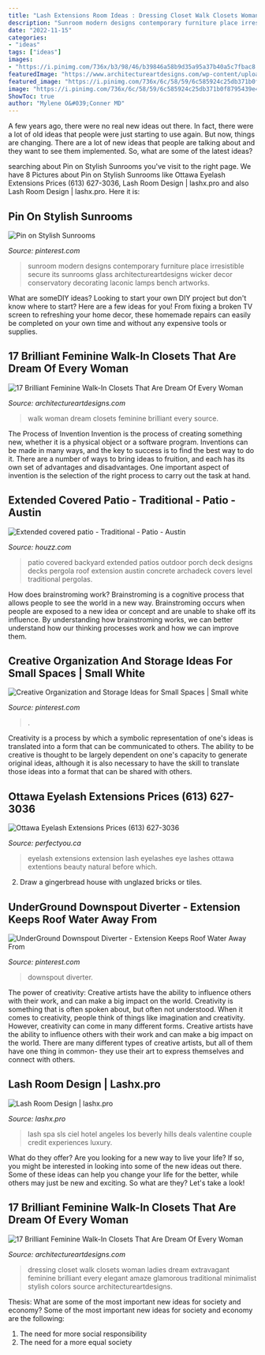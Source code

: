 ```yaml
---
title: "Lash Extensions Room Ideas : Dressing Closet Walk Closets Woman Ladies Dream Extravagant Feminine Brilliant Every Elegant Amaze Glamorous Traditional Minimalist Stylish Colors Source Architectureartdesigns"
description: "Sunroom modern designs contemporary furniture place irresistible secure its sunrooms glass architectureartdesigns wicker decor conservatory decorating laconic lamps bench artworks"
date: "2022-11-15"
categories:
- "ideas"
tags: ["ideas"]
images:
- "https://i.pinimg.com/736x/b3/98/46/b39846a58b9d35a95a37b40a5c7fbac8.jpg"
featuredImage: "https://www.architectureartdesigns.com/wp-content/uploads/2015/12/3-11-630x419.jpg"
featured_image: "https://i.pinimg.com/736x/6c/58/59/6c585924c25db371b0f8795439e4c88e.jpg"
image: "https://i.pinimg.com/736x/6c/58/59/6c585924c25db371b0f8795439e4c88e.jpg"
ShowToc: true
author: "Mylene O&#039;Conner MD"
---
```



A few years ago, there were no real new ideas out there. In fact, there were a lot of old ideas that people were just starting to use again. But now, things are changing. There are a lot of new ideas that people are talking about and they want to see them implemented. So, what are some of the latest ideas?

	

		
searching about Pin on Stylish Sunrooms you've visit to the right page. We have 8 Pictures about Pin on Stylish Sunrooms like Ottawa Eyelash Extensions Prices (613) 627-3036, Lash Room Design | lashx.pro and also Lash Room Design | lashx.pro. Here it is:
		
    
## Pin On Stylish Sunrooms

<img loading=lazy src="https://i.pinimg.com/736x/76/07/2f/76072fadb14ea74c012698ea9855baa8.jpg" onerror="this.onerror=null;this.src='https://tse1.mm.bing.net/th?id=OIP._fF9WLRbzQZa5xF2B5ZzZwHaLH&amp;pid=15.1';" alt="Pin on Stylish Sunrooms">

_Source: pinterest.com_

>sunroom modern designs contemporary furniture place irresistible secure its sunrooms glass architectureartdesigns wicker decor conservatory decorating laconic lamps bench artworks. 

	

What are someDIY ideas?
Looking to start your own DIY project but don't know where to start? Here are a few ideas for you! From fixing a broken TV screen to refreshing your home decor, these homemade repairs can easily be completed on your own time and without any expensive tools or supplies.

    
## 17 Brilliant Feminine Walk-In Closets That Are Dream Of Every Woman

<img loading=lazy src="https://www.architectureartdesigns.com/wp-content/uploads/2015/12/3-11-630x419.jpg" onerror="this.onerror=null;this.src='https://tse2.mm.bing.net/th?id=OIP.g6yhnawqgaboKePbeYwa-AHaE7&amp;pid=15.1';" alt="17 Brilliant Feminine Walk-In Closets That Are Dream Of Every Woman">

_Source: architectureartdesigns.com_

>walk woman dream closets feminine brilliant every source. 

	

The Process of Invention
Invention is the process of creating something new, whether it is a physical object or a software program. Inventions can be made in many ways, and the key to success is to find the best way to do it. There are a number of ways to bring ideas to fruition, and each has its own set of advantages and disadvantages. One important aspect of invention is the selection of the right process to carry out the task at hand.

    
## Extended Covered Patio - Traditional - Patio - Austin

<img loading=lazy src="https://st.hzcdn.com/simgs/727160db0f450457_4-6797/traditional-patio.jpg" onerror="this.onerror=null;this.src='https://tse2.mm.bing.net/th?id=OIP.lk-8H_-IXPBtyjMXPzbGqgHaE6&amp;pid=15.1';" alt="Extended covered patio - Traditional - Patio - Austin">

_Source: houzz.com_

>patio covered backyard extended patios outdoor porch deck designs decks pergola roof extension austin concrete archadeck covers level traditional pergolas. 

	

How does brainstroming work?
Brainstroming is a cognitive process that allows people to see the world in a new way. Brainstroming occurs when people are exposed to a new idea or concept and are unable to shake off its influence. By understanding how brainstroming works, we can better understand how our thinking processes work and how we can improve them.

    
## Creative Organization And Storage Ideas For Small Spaces | Small White

<img loading=lazy src="https://i.pinimg.com/736x/b3/98/46/b39846a58b9d35a95a37b40a5c7fbac8.jpg" onerror="this.onerror=null;this.src='https://tse4.mm.bing.net/th?id=OIP.vPdTTRBTLPInZLtHc4I7NAHaLL&amp;pid=15.1';" alt="Creative Organization and Storage Ideas for Small Spaces | Small white">

_Source: pinterest.com_

>. 

	

Creativity is a process by which a symbolic representation of one's ideas is translated into a form that can be communicated to others. The ability to be creative is thought to be largely dependent on one's capacity to generate original ideas, although it is also necessary to have the skill to translate those ideas into a format that can be shared with others.

    
## Ottawa Eyelash Extensions Prices (613) 627-3036

<img loading=lazy src="http://perfectyou.ca/wp-content/uploads/2011/11/shutterstock_50042554.jpg" onerror="this.onerror=null;this.src='https://tse2.mm.bing.net/th?id=OIP.yqiIOJu5ttFzpTtJieoTWQHaHa&amp;pid=15.1';" alt="Ottawa Eyelash Extensions Prices (613) 627-3036">

_Source: perfectyou.ca_

>eyelash extensions extension lash eyelashes eye lashes ottawa extentions beauty natural before which. 

	

2. Draw a gingerbread house with unglazed bricks or tiles.

    
## UnderGround Downspout Diverter - Extension Keeps Roof Water Away From

<img loading=lazy src="https://i.pinimg.com/736x/6c/58/59/6c585924c25db371b0f8795439e4c88e.jpg" onerror="this.onerror=null;this.src='https://tse3.mm.bing.net/th?id=OIP.oz9lGsEK8nBSQMf9bj04rQHaJ3&amp;pid=15.1';" alt="UnderGround Downspout Diverter - Extension Keeps Roof Water Away From">

_Source: pinterest.com_

>downspout diverter. 

	

The power of creativity: Creative artists have the ability to influence others with their work, and can make a big impact on the world.
Creativity is something that is often spoken about, but often not understood. When it comes to creativity, people think of things like imagination and creativity. However, creativity can come in many different forms. Creative artists have the ability to influence others with their work and can make a big impact on the world. There are many different types of creative artists, but all of them have one thing in common- they use their art to express themselves and connect with others.

    
## Lash Room Design | Lashx.pro

<img loading=lazy src="https://cdn.shopify.com/s/files/1/1630/2077/articles/IMG_1947_grande.JPG?v=1492207785" onerror="this.onerror=null;this.src='https://tse3.mm.bing.net/th?id=OIP.lLgxGWjb2iE4B6FpU_rwfQHaFF&amp;pid=15.1';" alt="Lash Room Design | lashx.pro">

_Source: lashx.pro_

>lash spa sls ciel hotel angeles los beverly hills deals valentine couple credit experiences luxury. 

	

What do they offer?
Are you looking for a new way to live your life? If so, you might be interested in looking into some of the new ideas out there. Some of these ideas can help you change your life for the better, while others may just be new and exciting. So what are they? Let's take a look!

    
## 17 Brilliant Feminine Walk-In Closets That Are Dream Of Every Woman

<img loading=lazy src="https://www.architectureartdesigns.com/wp-content/uploads/2015/12/15-10-630x419.jpg" onerror="this.onerror=null;this.src='https://tse2.mm.bing.net/th?id=OIP.MxH2Im4Hz8y-SSGJ14QNswHaE7&amp;pid=15.1';" alt="17 Brilliant Feminine Walk-In Closets That Are Dream Of Every Woman">

_Source: architectureartdesigns.com_

>dressing closet walk closets woman ladies dream extravagant feminine brilliant every elegant amaze glamorous traditional minimalist stylish colors source architectureartdesigns. 

	

Thesis: What are some of the most important new ideas for society and economy?
Some of the most important new ideas for society and economy are the following: 
1. The need for more social responsibility 
2. The need for a more equal society 

